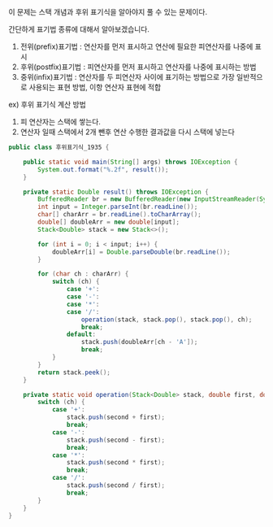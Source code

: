 이 문제는 스택 개념과 후위 표기식을 알아야지 풀 수 있는 문제이다.

간단하게 표기법 종류에 대해서 알아보겠습니다.
1. 전위(prefix)표기법 : 연산자를 먼저 표시하고 연산에 필요한 피연산자를 나중에 표시
2. 후위(postfix)표기법 : 피연산자를 먼저 표시하고 연산자를 나중에 표시하는 방법
3. 중위(infix)표기법 : 연산자를 두 피연산자 사이에 표기하는 방법으로 가장 일반적으로 사용되는 표현 방법, 이항 연산자 표현에 적합

ex) 후위 표기식 계산 방법
1. 피 연산자는 스택에 쌓는다.
2. 연산자 일때 스택에서 2개 뺀후 연산 수행한 결과값을 다시 스택에 넣는다

~~~~java
public class 후위표기식_1935 {

    public static void main(String[] args) throws IOException {
        System.out.format("%.2f", result());
    }

    private static Double result() throws IOException {
        BufferedReader br = new BufferedReader(new InputStreamReader(System.in));
        int input = Integer.parseInt(br.readLine());
        char[] charArr = br.readLine().toCharArray();
        double[] doubleArr = new double[input];
        Stack<Double> stack = new Stack<>();

        for (int i = 0; i < input; i++) {
            doubleArr[i] = Double.parseDouble(br.readLine());
        }

        for (char ch : charArr) {
            switch (ch) {
                case '+':
                case '-':
                case '*':
                case '/':
                    operation(stack, stack.pop(), stack.pop(), ch);
                    break;
                default:
                    stack.push(doubleArr[ch - 'A']);
                    break;
            }
        }
        return stack.peek();
    }

    private static void operation(Stack<Double> stack, double first, double second, char ch) {
        switch (ch) {
            case '+':
                stack.push(second + first);
                break;
            case '-':
                stack.push(second - first);
                break;
            case '*':
                stack.push(second * first);
                break;
            case '/':
                stack.push(second / first);
                break;
        }
    }
}


